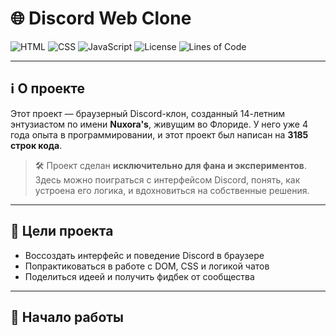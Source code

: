 # 🌐 Discord Web Clone

![HTML](https://img.shields.io/badge/HTML-5-E34F26?logo=html5&logoColor=white)
![CSS](https://img.shields.io/badge/CSS-3-1572B6?logo=css3&logoColor=white)
![JavaScript](https://img.shields.io/badge/JavaScript-ES6-F7DF1E?logo=javascript&logoColor=black)
![License](https://img.shields.io/badge/License-MIT-lightgrey)
![Lines of Code](https://img.shields.io/badge/Lines%20of%20Code-3185-brightgreen)

---

## ℹ️ О проекте

Этот проект — браузерный Discord-клон, созданный 14-летним энтузиастом по имени **Nuxora's**, живущим во Флориде. У него уже 4 года опыта в программировании, и этот проект был написан на **3185 строк кода**.

> 🛠 Проект сделан **исключительно для фана и экспериментов**. Здесь можно поиграться с интерфейсом Discord, понять, как устроена его логика, и вдохновиться на собственные решения.

---

## 💬 Цели проекта

- Воссоздать интерфейс и поведение Discord в браузере
- Попрактиковаться в работе с DOM, CSS и логикой чатов
- Поделиться идеей и получить фидбек от сообщества

---

## 🚀 Начало работы

```bash
